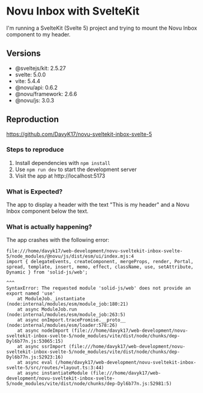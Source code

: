 # Novu Inbox with SvelteKit

I'm running a SvelteKit (Svelte 5) project and trying to mount the Novu Inbox component to my header.

## Versions

-   @sveltejs/kit: 2.5.27
-   svelte: 5.0.0
-   vite: 5.4.4
-   @novu/api: 0.6.2
-   @novu/framework: 2.6.6
-   @novu/js: 3.0.3

## Reproduction

<!--
Link to a minimal test case based on one of:
- A GitHub repository that can reproduce the bug
Without a reproduction, it is so hard to address problem :(
-->

https://github.com/DavyK17/novu-sveltekit-inbox-svelte-5

### Steps to reproduce

1. Install dependencies with `npm install`
2. Use `npm run dev` to start the development server
3. Visit the app at http://localhost:5173

### What is Expected?

The app to display a header with the text "This is my header" and a Novu Inbox component below the text.

### What is actually happening?

The app crashes with the following error:

```node
file:///home/davyk17/web-development/novu-sveltekit-inbox-svelte-5/node_modules/@novu/js/dist/esm/ui/index.mjs:4
import { delegateEvents, createComponent, mergeProps, render, Portal, spread, template, insert, memo, effect, className, use, setAttribute, Dynamic } from 'solid-js/web';
                                                                                                                         ^^^
SyntaxError: The requested module 'solid-js/web' does not provide an export named 'use'
    at ModuleJob._instantiate (node:internal/modules/esm/module_job:180:21)
    at async ModuleJob.run (node:internal/modules/esm/module_job:263:5)
    at async onImport.tracePromise.__proto__ (node:internal/modules/esm/loader:578:26)
    at async nodeImport (file:///home/davyk17/web-development/novu-sveltekit-inbox-svelte-5/node_modules/vite/dist/node/chunks/dep-Dyl6b77n.js:53065:15)
    at async ssrImport (file:///home/davyk17/web-development/novu-sveltekit-inbox-svelte-5/node_modules/vite/dist/node/chunks/dep-Dyl6b77n.js:52923:16)
    at async eval (/home/davyk17/web-development/novu-sveltekit-inbox-svelte-5/src/routes/+layout.ts:3:44)
    at async instantiateModule (file:///home/davyk17/web-development/novu-sveltekit-inbox-svelte-5/node_modules/vite/dist/node/chunks/dep-Dyl6b77n.js:52981:5)
```

